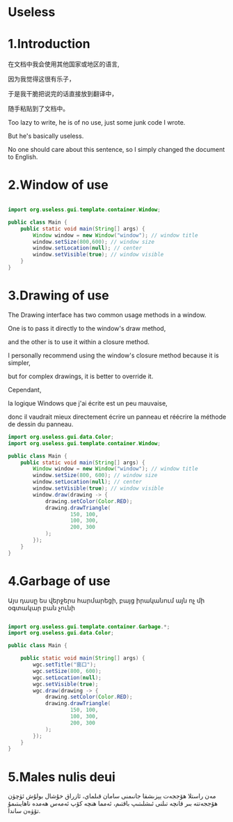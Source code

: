# Useless

# 1.Introduction

在文档中我会使用其他国家或地区的语言,

因为我觉得这很有乐子，

于是我干脆把说完的话直接放到翻译中，

随手粘贴到了文档中。

Too lazy to write, he is of no use, just some junk code I wrote.

But he's basically useless.

No one should care about this sentence, so I simply changed the document to English.

# 2.Window of use

````java

import org.useless.gui.template.container.Window;

public class Main {
    public static void main(String[] args) {
        Window window = new Window("window"); // window title
        window.setSize(800,600); // window size
        window.setLocation(null); // center
        window.setVisible(true); // window visible
    }
}

````

# 3.Drawing of use

The Drawing interface has two common usage methods in a window. 

One is to pass it directly to the window's draw method, 

and the other is to use it within a closure method. 

I personally recommend using the window's closure method because it is simpler, 

but for complex drawings, it is better to override it.

Cependant,

la logique Windows que j'ai écrite est un peu mauvaise, 

donc il vaudrait mieux directement écrire un panneau et réécrire la méthode de dessin du panneau.

````java
import org.useless.gui.data.Color;
import org.useless.gui.template.container.Window;

public class Main {
    public static void main(String[] args) {
        Window window = new Window("window"); // window title
        window.setSize(800, 600); // window size
        window.setLocation(null); // center
        window.setVisible(true); // window visible
        window.draw(drawing -> {
            drawing.setColor(Color.RED);
            drawing.drawTriangle(
                    150, 100,
                    100, 300,
                    200, 300
            );
        });
    }
}
````

# 4.Garbage of use

Այս դասը ես վերջերս հարմարեցի, բայց իրականում այն ոչ մի օգտակար բան չունի

````java

import org.useless.gui.template.container.Garbage.*;
import org.useless.gui.data.Color;

public class Main {

    public static void main(String[] args) {
        wgc.setTitle("窗口");
        wgc.setSize(800, 600);
        wgc.setLocation(null);
        wgc.setVisible(true);
        wgc.draw(drawing -> {
            drawing.setColor(Color.RED);
            drawing.drawTriangle(
                    150, 100,
                    100, 300,
                    200, 300
            );
        });
    }
}

````

# 5.Males nulis deui

مەن راستلا ھۆججەت يېزىشقا جانىمنى سامان قىلماي، ئازراق خۇشال بولۇش ئۈچۈن ھۆججەتتە بىر قانچە تىلنى ئىشلىتىپ باقتىم، ئەمما هنچە كۆپ ئەمەس ھەمدە ناھايىتىمۇ تۆۋەن ساندا.


